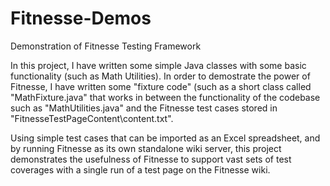 # Fitnesse-Demos
Demonstration of Fitnesse Testing Framework

In this project, I have written some simple Java classes with some basic functionality (such as Math Utilities). In order to demostrate the power of Fitnesse, I have written some "fixture code" (such as a short class called "MathFixture.java" that works in between the functionality of the codebase such as "MathUtilities.java" and the Fitnesse test cases stored in "FitnesseTestPageContent\content.txt".

Using simple test cases that can be imported as an Excel spreadsheet, and by running Fitnesse as its own standalone wiki server, this project demonstrates the usefulness of Fitnesse to support vast sets of test coverages with a single run of a test page on the Fitnesse wiki.
